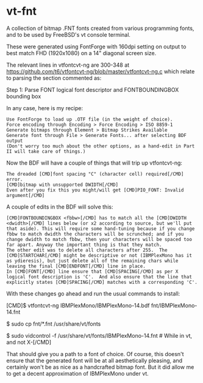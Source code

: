 # vt-fnt
A collection of bitmap .FNT fonts created from various programming fonts, and to be used by FreeBSD's vt console terminal.

These were generated using FontForge with 160dpi setting on output to best match FHD (1920x1080) on a 14" diagonal screen size.


The relevant lines in vtfontcvt-ng are 300-348 at https://github.com/t6/vtfontcvt-ng/blob/master/vtfontcvt-ng.c which relate to parsing the section commented as:


Step 1: Parse FONT logical font descriptor and FONTBOUNDINGBOX bounding box


In any case, here is my recipe:


    Use FontForge to load up .OTF file (in the weight of choice).
    Force encoding through Encoding > Force Encoding > ISO 8859-1
    Generate bitmaps through Element > Bitmap Strikes Available
    Generate font through File > Generate Fonts... after selecting BDF output
    (Don't worry too much about the other options, as a hand-edit in Part II will take care of things.)

Now the BDF will have a couple of things that will trip up vtfontcvt-ng:


    The dreaded [CMD]font spacing "C" (character cell) required[/CMD] error.
    [CMD]bitmap with unsupported DWIDTH[/CMD]
    Even after you fix this you might/will get [CMD]PIO_FONT: Invalid argument[/CMD]

A couple of edits in the BDF will solve this:


    [CMD]FONTBOUNDINGBOX <fbbw>[/CMD] has to match all the [CMD]DWIDTH <dwidth>[/CMD] lines below (or x2 according to source, but we'll put that aside). This will require some hand-tuning because if you change fbbw to match dwidth the characters will be scrunched; and if you change dwidth to match fbbw, then your characters will be spaced too far apart. Anyway the important thing is that they match.
    The other edit was to delete all characters after 255.  The [CMD]STARTCHAR[/CMD] might be descriptive or not (IBMPlexMono has it as ydieresis), but just delete all of the remaining chars while leaving the final [CMD]ENDFONT[/CMD] line in place.
    In [CMD]FONT[/CMD] line ensure that [CMD]SPACING[/CMD] as per X logical font description is 'C'.  And also ensure that the line that explicitly states [CMD]SPACING[/CMD] matches with a corresponding 'C'.

With these changes go ahead and run the usual commands to install:


[CMD]$ vtfontcvt-ng IBMPlexMono/IBMPlexMono-14.bdf fnt/IBMPlexMono-14.fnt

$ sudo cp fnt/*.fnt /usr/share/vt/fonts

$ sudo vidcontrol -f /usr/share/vt/fonts/IBMPlexMono-14.fnt # While in vt, and not X-[/CMD]


That should give you a path to a font of choice.  Of course, this doesn't ensure that the generated font will be at all aesthetically pleasing, and certainly won't be as nice as a handcrafted bitmap font.  But it did allow me to get a decent approximation of IBMPlexMono under vt.
